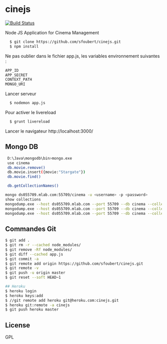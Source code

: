 cinejs
======
[![Build Status](https://travis-ci.org/sfoubert/cinejs.svg?branch=master)](https://travis-ci.org/sfoubert/cinejs)

Node JS Application for Cinema Management
```sh
  $ git clone https://github.com/sfoubert/cinejs.git
  $ npm install
```

Ne pas oublier dans le fichier app.js, les variables environnement suivantes :
```sh
APP_ID
APP_SECRET
CONTEXT_PATH
MONGO_URI
```

Lancer serveur
```sh
  $ nodemon app.js
```
Pour activer le livereload
```sh
  $ grunt livereload
```

Lancer le navigateur
 http://localhost:3000/


## Mongo DB
```sh
 D:\Java\mongodb\bin>mongo.exe
 use cinema
 db.movie.remove()
 db.movie.insert({movie:"Stargate"})
 db.movie.find()

 db.getCollectionNames()
```

```sh
mongo ds055709.mlab.com:55709/cinema -u <username> -p <password>
show collections
mongodump.exe --host ds055709.mlab.com --port 55709 --db cinema --collection user -u <username> -p <password> --out cinema.dump
mongodump.exe --host ds055709.mlab.com --port 55709 --db cinema --collection movie -u <username> -p <password> --out cinema.dump
mongodump.exe --host ds055709.mlab.com --port 55709 --db cinema --collection entry -u <username> -p <password> --out cinema.dump

```

## Commandes Git
 ```sh
 $ git add .
 $ git rm -r --cached node_modules/
 $ git remove -Rf node_modules/
 $ git diff --cached app.js
 $ git commit -a
 $ git remote add origin https://github.com/sfoubert/cinejs.git
 $ git remote -v
 $ git push -u origin master
 $ git reset --soft HEAD~1
 
## Heroku
 $ heroku login
 $ heroku keys:add
 $ //git remote add heroku git@heroku.com:cinejs.git
 $ heroku git:remote -a cinejs
 $ git push heroku master
 
 ```

## License

GPL
